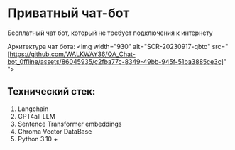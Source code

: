 # Приватный чат-бот
Бесплатный чат бот, который не требует подключения к интернету

Архитектура чат бота:
<img width="930" alt="SCR-20230917-qbto" src="[https://github.com/WALKWAY36/QA_Chat-bot_0ffline/assets/86045935/c2fba77c-8349-49bb-945f-51ba3885ce3c]"
">

## Технический стек:
1. Langchain
2. GPT4all LLM
3. Sentence Transformer embeddings
3. Chroma Vector DataBase
4. Python 3.10 +
